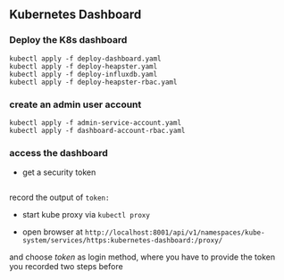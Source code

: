 ## Kubernetes Dashboard
### Deploy the K8s dashboard
```
kubectl apply -f deploy-dashboard.yaml
kubectl apply -f deploy-heapster.yaml
kubectl apply -f deploy-influxdb.yaml
kubectl apply -f deploy-heapster-rbac.yaml
```
### create an admin user account
```
kubectl apply -f admin-service-account.yaml
kubectl apply -f dashboard-account-rbac.yaml
```
### access the dashboard
* get a security token
```kubectl -n kube-system describe secret $(kubectl -n kube-system get secret | grep eks-course-admin | awk '{print $1}')
```
record the output of ```token:```

* start kube proxy via ```kubectl proxy```

* open browser at `http://localhost:8001/api/v1/namespaces/kube-system/services/https:kubernetes-dashboard:/proxy/`

and choose _token_ as login method, where you have to provide the token you recorded two steps before
